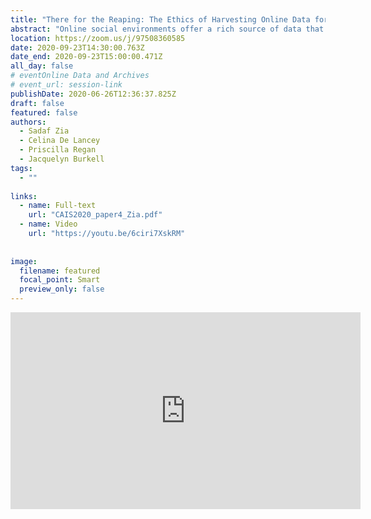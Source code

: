 ```yaml
---
title: "There for the Reaping: The Ethics of Harvesting Online Data for Research Purposes"
abstract: "Online social environments offer a rich source of data that researchers can harvest to gain insight into a wide range of social issues. This type of research is sometimes considered as observation of public behaviour, and therefore exempt from ethical review. This type of research, however, raises ethical issues with respect to the public/private nature of online spaces, consent, and anonymity in the online environment. This project examines research ethics guidelines for recommendations regarding the use of harvested online data, identifying best practices for researchers who engage in this type of research."
location: https://zoom.us/j/97508360585
date: 2020-09-23T14:30:00.763Z
date_end: 2020-09-23T15:00:00.471Z
all_day: false
# eventOnline Data and Archives
# event_url: session-link
publishDate: 2020-06-26T12:36:37.825Z
draft: false
featured: false
authors:
  - Sadaf Zia
  - Celina De Lancey
  - Priscilla Regan
  - Jacquelyn Burkell
tags:
  - ""
  
links:
  - name: Full-text
    url: "CAIS2020_paper4_Zia.pdf"
  - name: Video
    url: "https://youtu.be/6ciri7XskRM"
    
    
image:
  filename: featured
  focal_point: Smart
  preview_only: false
---
```


<iframe width="560" height="315" src="https://www.youtube.com/embed/6ciri7XskRM" frameborder="0" allow="accelerometer; autoplay; clipboard-write; encrypted-media; gyroscope; picture-in-picture" allowfullscreen></iframe>


